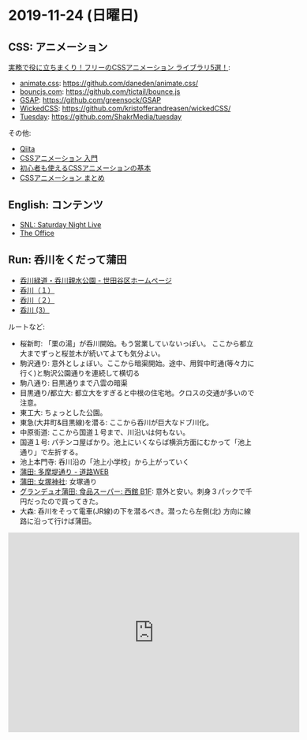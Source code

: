 # 2019-11-24 (日曜日)

## CSS: アニメーション

[実務で役に立ちまくり！フリーのCSSアニメーション ライブラリ5選！](https://webdesignfacts.net/entry/css-animation-library/):

- [animate.css](https://daneden.github.io/animate.css/): https://github.com/daneden/animate.css/
- [bouncjs.com](http://bouncejs.com/): https://github.com/tictail/bounce.js
- [GSAP](https://greensock.com/gsap/): https://github.com/greensock/GSAP
- [WickedCSS](https://kristofferandreasen.github.io/wickedCSS/): https://github.com/kristofferandreasen/wickedCSS/
- [Tuesday](https://shakrmedia.github.io/tuesday/): https://github.com/ShakrMedia/tuesday

その他:

- [Qiita](https://qiita.com/search?q=CSS%E3%82%A2%E3%83%8B%E3%83%A1%E3%83%BC%E3%82%B7%E3%83%A7%E3%83%B3)
- [CSSアニメーション 入門](https://qiita.com/soarflat/items/4a302e0cafa21477707f)
- [初心者も使えるCSSアニメーションの基本](https://kumaweb-d.com/web/css-animate/)
- [CSSアニメーション まとめ](https://qiita.com/takashimelon/items/8ad6b2a6a04acbb93ec2)

## English: コンテンツ

- [SNL: Saturday Night Live](https://www.youtube.com/channel/UCqFzWxSCi39LnW1JKFR3efg)
- [The Office](https://www.youtube.com/channel/UCa90xqK2odw1KV5wHU9WRhg)

## Run: 呑川をくだって蒲田

- [呑川緑道・呑川親水公園 - 世田谷区ホームページ](https://www.city.setagaya.lg.jp/mokuji/kusei/012/015/001/004/d00019331.html)
- [呑川（１）](http://hideki-sansho.hatenablog.com/entry/2017/10/01/125830)
- [呑川（２）](http://hideki-sansho.hatenablog.com/entry/2017/10/01/200401)
- [呑川 (3）](http://hideki-sansho.hatenablog.com/entry/2017/10/02/092829)

ルートなど:

- 桜新町: 「栗の湯」が呑川開始。もう営業していないっぽい。 ここから都立大までずっと桜並木が続いてよても気分よい。
- 駒沢通り: 意外としょぼい。ここから暗渠開始。途中、用賀中町通(等々力に行く)と駒沢公園通りを連続して横切る
- 駒八通り: 目黒通りまで八雲の暗渠
- 目黒通り/都立大: 都立大をすぎると中根の住宅地。クロスの交通が多いので注意。
- 東工大: ちょっとした公園。
- 東急(大井町&目黒線)を潜る: ここから呑川が巨大なドブ川化。
- 中原街道: ここから国道１号まで、川沿いは何もない。
- 国道１号: パチンコ屋ばかり。池上にいくならば横浜方面にむかって「池上通り」で左折する。
- 池上本門寺: 呑川沿の「池上小学校」から上がっていく
- [蒲田: 多摩堤通り - 道路WEB](http://www.douroweb.jp/region13022/c043tamazutsumi.html)
- [蒲田: 女塚神社](https://jinja.tokyolovers.jp/tokyo/ota/onadukajinja): 女塚通り
- [グランデュオ蒲田: 食品スーパー: 西館 B1F](https://www.granduo.jp/kamata/floorguide/9): 意外と安い。刺身３パックで千円だったので買ってきた。
- 大森: 呑川をそって電車(JR線)の下を潜るべき。潜ったら左側(北) 方向に線路に沿って行けば蒲田。

<iframe height='405' width='590' frameborder='0' allowtransparency='true' scrolling='no' src='https://www.strava.com/activities/2887369740/embed/95e2c1c7b2ee0563c7f1c6d7cecbf8d084485a9b'></iframe>

